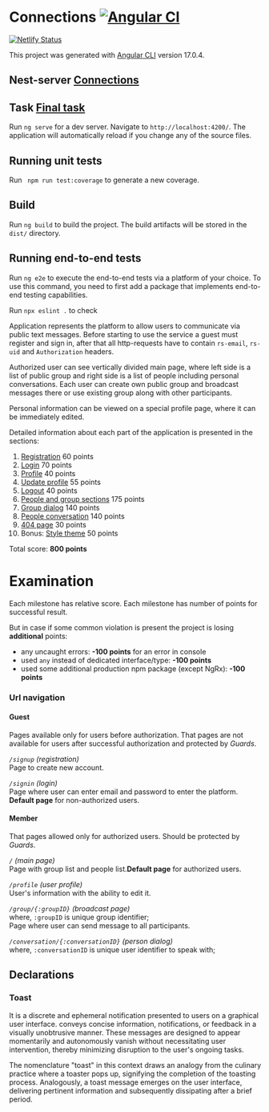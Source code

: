 # Connections  [![Angular CI](https://github.com/Lokankara/Room/actions/workflows/npm.yml/badge.svg)](https://github.com/Lokankara/Room/actions/workflows/npm.yml)

[![Netlify Status](https://api.netlify.com/api/v1/badges/f55f9396-003c-466b-9098-072125dd0c7a/deploy-status)](https://app.netlify.com/sites/melodious-speculoos-0ca61d/deploys)

This project was generated with [Angular CLI](https://github.com/angular/angular-cli) version 17.0.4.

## Nest-server [Connections](https://connection-gaj3.onrender.com/)

## Task [Final task](https://github.com/rolling-scopes-school/tasks/tree/master/tasks/connections)

Run `ng serve` for a dev server. Navigate to `http://localhost:4200/`. The application will automatically reload if you change any of the source files.

## Running unit tests

Run ` npm run test:coverage` to generate a new coverage.

## Build

Run `ng build` to build the project. The build artifacts will be stored in the `dist/` directory.

## Running end-to-end tests

Run `ng e2e` to execute the end-to-end tests via a platform of your choice. To use this command, you need to first add a package that implements end-to-end testing capabilities.

Run `npx eslint .` to check

Application represents the platform to allow users to communicate via public text messages. Before
starting to use the service a guest must register and sign in, after that all http-requests have to
contain `rs-email`, `rs-uid` and `Authorization` headers.

Authorized user can see vertically divided main page, where left side is a list of public group and
right side is a list of people including personal conversations. Each user can create own public
group and broadcast messages there or use existing group along with other participants.

Personal information can be viewed on a special profile page, where it can be immediately edited.

Detailed information about each part of the application is presented in the sections:

1. [Registration](md/milestone_1.registration.md) 60 points
2. [Login](md/milestone_2.login.md) 70 points
3. [Profile](md/milestone_3.profile.md) 40 points
4. [Update profile](md/milestone_4.profile_update.md) 55 points
5. [Logout](md/milestone_5.logout.md) 40 points
6. [People and group sections](md/milestone_6.people_groups.md) 175 points
7. [Group dialog](md/milestone_7.group_dialog.md) 140 points
8. [People conversation](md/milestone_8.conversation.md) 140 points
9. [404 page](md/milestone_9.404_page.md) 30 points
10. Bonus: [Style theme](./milestone_10.theme.md) 50 points

Total score: **800 points**

# Examination

Each milestone has relative score. Each milestone has number of points for successful result.

But in case if some common violation is present the project is losing **additional** points:

- any uncaught errors: **-100 points** for an error in console
- used `any` instead of dedicated interface/type: **-100 points**
- used some additional production npm package (except NgRx): **-100 points**

### Url navigation

#### Guest

Pages available only for users before authorization. That pages are not available for users after
successful authorization and protected by _Guards_.

_`/signup` (registration)_  
Page to create new account.

_`/signin` (login)_  
Page where user can enter email and password to enter the platform. **Default page** for
non-authorized users.

#### Member

That pages allowed only for authorized users. Should be protected by _Guards_.

_`/` (main page)_  
Page with group list and people list.**Default page** for authorized users.

_`/profile` (user profile)_  
User's information with the ability to edit it.

_`/group/{:groupID}` (broadcast page)_  
where, `:groupID` is unique group identifier;  
Page where user can send message to all participants.

_`/conversation/{:conversationID}` (person dialog)_  
where, `:conversationID` is unique user identifier to speak with;

## Declarations

### Toast

It is a discrete and ephemeral notification presented to users on a graphical user interface.
conveys concise information, notifications, or feedback in a visually unobtrusive manner. These
messages are designed to appear momentarily and autonomously vanish without necessitating user
intervention, thereby minimizing disruption to the user's ongoing tasks.

The nomenclature "toast" in this context draws an analogy from the culinary practice where a toaster
pops up, signifying the completion of the toasting process. Analogously, a toast message emerges on
the user interface, delivering pertinent information and subsequently dissipating after a brief
period.
